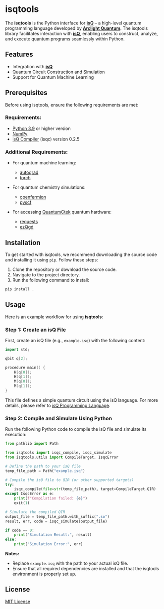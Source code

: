 # isqtools

<!-- home start -->

The **isqtools** is the Python interface for [**isQ**](https://www.arclightquantum.com/isq-docs/latest/) – a high-level quantum programming language developed by [**Arclight Quantum**](https://www.arclightquantum.com/). The isqtools library facilitates interaction with [**isQ**](https://www.arclightquantum.com/isq-docs/latest/), enabling users to construct, analyze, and execute quantum programs seamlessly within Python.

## Features

- Integration with [**isQ**](https://www.arclightquantum.com/isq-docs/latest/)
- Quantum Circuit Construction and Simulation
- Support for Quantum Machine Learning

<!-- home end -->

<!-- get started start -->

## Prerequisites

Before using isqtools, ensure the following requirements are met:

### Requirements:

- [Python 3.9](https://www.python.org/) or higher version
- [NumPy](https://numpy.org/)
- [isQ Compiler](https://www.arclightquantum.com/isq-docs/latest/install/) (isqc) version 0.2.5

### Additional Requirements:

- For quantum machine learning:

  - [autograd](https://github.com/HIPS/autograd)
  - [torch](https://pytorch.org/)

- For quantum chemistry simulations:

  - [openfermion](https://quantumai.google/openfermion)
  - [pyscf](https://pyscf.org/)

- For accessing [QuantumCtek](https://quantumctek-cloud.com/) quantum hardware:

  - [requests](https://requests.readthedocs.io/en/latest/)
  - [ezQgd](https://pypi.org/project/ezQgd/)

## Installation

To get started with isqtools, we recommend downloading the source code and installing it using `pip`. Follow these steps:

1. Clone the repository or download the source code.
2. Navigate to the project directory.
3. Run the following command to install:

```bash
pip install .
```

## Usage

Here is an example workflow for using **isqtools**:

### Step 1: Create an isQ File

First, create an isQ file (e.g., `example.isq`) with the following content:

```cpp
import std;

qbit q[2];

procedure main() {
    H(q[0]);
    H(q[1]);
    M(q[0]);
    M(q[1]);
}
```

This file defines a simple quantum circuit using the isQ language. For more details, please refer to [isQ Programming Language](https://www.arclightquantum.com/isq-docs/latest/grammar/).

### Step 2: Compile and Simulate Using Python

Run the following Python code to compile the isQ file and simulate its execution:

```python
from pathlib import Path

from isqtools import isqc_compile, isqc_simulate
from isqtools.utils import CompileTarget, IsqcError

# Define the path to your isQ file
temp_file_path = Path("example.isq")

# Compile the isQ file to QIR (or other supported targets)
try:
    isqc_compile(file=str(temp_file_path), target=CompileTarget.QIR)
except IsqcError as e:
    print(f"Compilation failed: {e}")
    exit(1)

# Simulate the compiled QIR
output_file = temp_file_path.with_suffix(".so")
result, err, code = isqc_simulate(output_file)

if code == 0:
    print("Simulation Result:", result)
else:
    print("Simulation Error:", err)

```

**Notes:**

- Replace `example.isq` with the path to your actual isQ file.
- Ensure that all required dependencies are installed and that the isqtools environment is properly set up.

<!-- get started end -->

## License

[MIT License](https://opensource.org/license/MIT)

